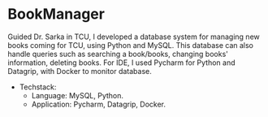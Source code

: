 # BookManager
Guided Dr. Sarka in TCU, I developed a database system for managing new books coming for TCU, using Python and MySQL. This database can also handle queries such as searching a book/books, changing books' information, deleting books. For IDE, I used Pycharm for Python and Datagrip, with Docker to monitor database.

- Techstack:
  - Language: MySQL, Python.
  - Application: Pycharm, Datagrip, Docker.
